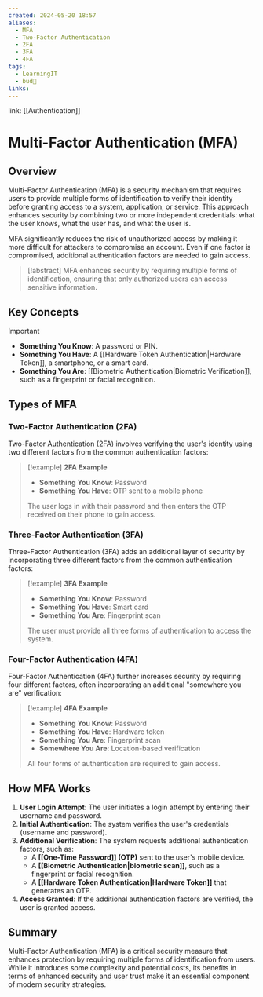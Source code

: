 ```yaml
---
created: 2024-05-20 18:57
aliases:
  - MFA
  - Two-Factor Authentication
  - 2FA
  - 3FA
  - 4FA
tags:
  - LearningIT
  - bud🌿
links:
---
```


link: [[Authentication]]

# Multi-Factor Authentication (MFA)
## Overview

Multi-Factor Authentication (MFA) is a security mechanism that requires users to provide multiple forms of identification to verify their identity before granting access to a system, application, or service. This approach enhances security by combining two or more independent credentials: what the user knows, what the user has, and what the user is.

MFA significantly reduces the risk of unauthorized access by making it more difficult for attackers to compromise an account. Even if one factor is compromised, additional authentication factors are needed to gain access.

> [!abstract] 
> MFA enhances security by requiring multiple forms of identification, ensuring that only authorized users can access sensitive information.

## Key Concepts

> [!important]
> 
> - **Something You Know**: A password or PIN.
> - **Something You Have**: A [[Hardware Token Authentication|Hardware Token]], a smartphone, or a smart card.
> - **Something You Are**: [[Biometric Authentication|Biometric Verification]], such as a fingerprint or facial recognition.

## Types of MFA

### Two-Factor Authentication (2FA)

Two-Factor Authentication (2FA) involves verifying the user's identity using two different factors from the common authentication factors:

> [!example] **2FA Example**
> 
> - **Something You Know**: Password
> - **Something You Have**: OTP sent to a mobile phone
> 
> The user logs in with their password and then enters the OTP received on their phone to gain access.

### Three-Factor Authentication (3FA)

Three-Factor Authentication (3FA) adds an additional layer of security by incorporating three different factors from the common authentication factors:

> [!example] **3FA Example**
> 
> - **Something You Know**: Password
> - **Something You Have**: Smart card
> - **Something You Are**: Fingerprint scan
> 
> The user must provide all three forms of authentication to access the system.

### Four-Factor Authentication (4FA)

Four-Factor Authentication (4FA) further increases security by requiring four different factors, often incorporating an additional "somewhere you are" verification:

> [!example] **4FA Example**
> 
> - **Something You Know**: Password
> - **Something You Have**: Hardware token
> - **Something You Are**: Fingerprint scan
> - **Somewhere You Are**: Location-based verification
> 
> All four forms of authentication are required to gain access.

## How MFA Works

1. **User Login Attempt**: The user initiates a login attempt by entering their username and password.
2. **Initial Authentication**: The system verifies the user's credentials (username and password).
3. **Additional Verification**: The system requests additional authentication factors, such as:
    - A **[[One-Time Password]] (OTP)** sent to the user's mobile device.
    - A **[[Biometric Authentication|biometric scan]]**, such as a fingerprint or facial recognition.
    - A **[[Hardware Token Authentication|Hardware Token]]** that generates an OTP.
4. **Access Granted**: If the additional authentication factors are verified, the user is granted access.


## Summary

Multi-Factor Authentication (MFA) is a critical security measure that enhances protection by requiring multiple forms of identification from users. While it introduces some complexity and potential costs, its benefits in terms of enhanced security and user trust make it an essential component of modern security strategies.